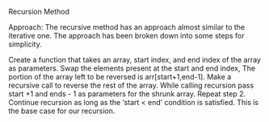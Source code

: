Recursion Method

Approach: The recursive method has an approach almost similar to the iterative one. The approach has been broken down into some steps for simplicity.

Create a function that takes an array, start index, and end index of the array as parameters.
Swap the elements present  at the start and end index, 
The portion of the array left to be reversed is arr[start+1,end-1]. Make a recursive call to reverse the rest of the array. While calling recursion pass start +1  and ends - 1 as parameters for the shrunk array. Repeat step 2.
Continue recursion as long as the ‘start < end’ condition is satisfied. This is the base case for our recursion.